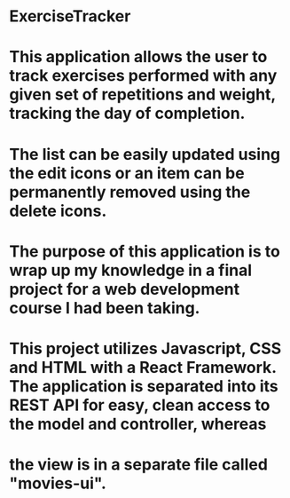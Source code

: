# ExerciseTracker
# This application allows the user to track exercises performed with any given set of repetitions and weight, tracking the day of completion.
# The list can be easily updated using the edit icons or an item can be permanently removed using the delete icons.
# The purpose of this application is to wrap up my knowledge in a final project for a web development course I had been taking.
# This project utilizes Javascript, CSS and HTML with a React Framework. The application is separated into its REST API for easy, clean access to the model and controller, whereas
# the view is in a separate file called "movies-ui".

